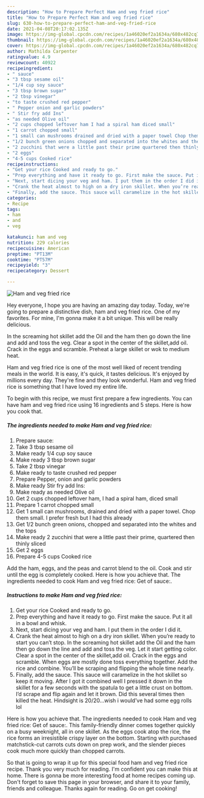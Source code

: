 ```yaml
---
description: "How to Prepare Perfect Ham and veg fried rice"
title: "How to Prepare Perfect Ham and veg fried rice"
slug: 630-how-to-prepare-perfect-ham-and-veg-fried-rice
date: 2021-04-08T20:17:02.135Z
image: https://img-global.cpcdn.com/recipes/1a46020ef2a1634a/680x482cq70/ham-and-veg-fried-rice-recipe-main-photo.jpg
thumbnail: https://img-global.cpcdn.com/recipes/1a46020ef2a1634a/680x482cq70/ham-and-veg-fried-rice-recipe-main-photo.jpg
cover: https://img-global.cpcdn.com/recipes/1a46020ef2a1634a/680x482cq70/ham-and-veg-fried-rice-recipe-main-photo.jpg
author: Mathilda Carpenter
ratingvalue: 4.9
reviewcount: 40922
recipeingredient:
- " sauce"
- "3 tbsp sesame oil"
- "1/4 cup soy sauce"
- "3 tbsp brown sugar"
- "2 tbsp vinegar"
- "to taste crushed red pepper"
- " Pepper onion and garlic powders"
- " Stir fry add Ins"
- "as needed Olive oil"
- "2 cups chopped leftover ham I had a spiral ham diced small"
- "1 carrot chopped small"
- "1 small can mushrooms drained and dried with a paper towel Chop them small I prefer fresh but I had this already"
- "1/2 bunch green onions chopped and separated into the whites and the tops"
- "2 zucchini that were a little past their prime quartered then thinly sliced"
- "2 eggs"
- "4-5 cups Cooked rice"
recipeinstructions:
- "Get your rice Cooked and ready to go."
- "Prep everything and have it ready to go. First make the sauce. Put it all in a bowl and whisk."
- "Next, start dicing your veg and ham. I put them in the order I did it."
- "Crank the heat almost to high on a dry iron skillet. When you’re ready to start you can’t stop. In the screaming hot skillet add the Oil and the ham then go down the line and add and toss the veg. Let it start getting color. Clear a spot in the center of the skillet,add oil. Crack in the eggs and scramble. When eggs are mostly done toss everything together. Add the rice and combine. You’ll be scraping and flipping the whole time nearly."
- "Finally, add the sauce. This sauce will caramelize in the hot skillet so keep it moving. After I got it combined well I pressed it down in the skillet for a few seconds with the spatula to get a little crust on bottom. I’d scrape and flip again and let it brown. Did this several times then killed the heat. Hindsight is 20/20...wish i would’ve had some egg rolls lol"
categories:
- Recipe
tags:
- ham
- and
- veg

katakunci: ham and veg 
nutrition: 229 calories
recipecuisine: American
preptime: "PT13M"
cooktime: "PT57M"
recipeyield: "3"
recipecategory: Dessert

---
```



![Ham and veg fried rice](https://img-global.cpcdn.com/recipes/1a46020ef2a1634a/680x482cq70/ham-and-veg-fried-rice-recipe-main-photo.jpg)

Hey everyone, I hope you are having an amazing day today. Today, we're going to prepare a distinctive dish, ham and veg fried rice. One of my favorites. For mine, I'm gonna make it a bit unique. This will be really delicious.

In the screaming hot skillet add the Oil and the ham then go down the line and add and toss the veg. Clear a spot in the center of the skillet,add oil. Crack in the eggs and scramble. Preheat a large skillet or wok to medium heat.

Ham and veg fried rice is one of the most well liked of recent trending meals in the world. It is easy, it's quick, it tastes delicious. It's enjoyed by millions every day. They're fine and they look wonderful. Ham and veg fried rice is something that I have loved my entire life.


To begin with this recipe, we must first prepare a few ingredients. You can have ham and veg fried rice using 16 ingredients and 5 steps. Here is how you cook that.

<!--inarticleads1-->

##### The ingredients needed to make Ham and veg fried rice:

1. Prepare  sauce:
1. Take 3 tbsp sesame oil
1. Make ready 1/4 cup soy sauce
1. Make ready 3 tbsp brown sugar
1. Take 2 tbsp vinegar
1. Make ready to taste crushed red pepper
1. Prepare  Pepper, onion and garlic powders
1. Make ready  Stir fry add Ins:
1. Make ready as needed Olive oil
1. Get 2 cups chopped leftover ham, I had a spiral ham, diced small
1. Prepare 1 carrot chopped small
1. Get 1 small can mushrooms, drained and dried with a paper towel. Chop them small. I prefer fresh but I had this already
1. Get 1/2 bunch green onions, chopped and separated into the whites and the tops
1. Make ready 2 zucchini that were a little past their prime, quartered then thinly sliced
1. Get 2 eggs
1. Prepare 4-5 cups Cooked rice


Add the ham, eggs, and the peas and carrot blend to the oil. Cook and stir until the egg is completely cooked. Here is how you achieve that. The ingredients needed to cook Ham and veg fried rice: Get of sauce:. 

<!--inarticleads2-->

##### Instructions to make Ham and veg fried rice:

1. Get your rice Cooked and ready to go.
1. Prep everything and have it ready to go. First make the sauce. Put it all in a bowl and whisk.
1. Next, start dicing your veg and ham. I put them in the order I did it.
1. Crank the heat almost to high on a dry iron skillet. When you’re ready to start you can’t stop. In the screaming hot skillet add the Oil and the ham then go down the line and add and toss the veg. Let it start getting color. Clear a spot in the center of the skillet,add oil. Crack in the eggs and scramble. When eggs are mostly done toss everything together. Add the rice and combine. You’ll be scraping and flipping the whole time nearly.
1. Finally, add the sauce. This sauce will caramelize in the hot skillet so keep it moving. After I got it combined well I pressed it down in the skillet for a few seconds with the spatula to get a little crust on bottom. I’d scrape and flip again and let it brown. Did this several times then killed the heat. Hindsight is 20/20...wish i would’ve had some egg rolls lol


Here is how you achieve that. The ingredients needed to cook Ham and veg fried rice: Get of sauce:. This family-friendly dinner comes together quickly on a busy weeknight, all in one skillet. As the eggs cook atop the rice, the rice forms an irresistible crispy layer on the bottom. Starting with purchased matchstick-cut carrots cuts down on prep work, and the slender pieces cook much more quickly than chopped carrots. 

So that is going to wrap it up for this special food ham and veg fried rice recipe. Thank you very much for reading. I'm confident you can make this at home. There is gonna be more interesting food at home recipes coming up. Don't forget to save this page in your browser, and share it to your family, friends and colleague. Thanks again for reading. Go on get cooking!
